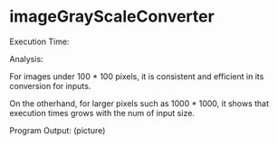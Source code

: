 # imageGrayScaleConverter

Execution Time:


[10 * 10]: "0.000ms"


[100 * 100]: 0.000ms


[1000 * 1000]: 1.600ms

Analysis:

For images under 100 * 100 pixels, it is consistent and efficient in its conversion for inputs. 

On the otherhand, for larger pixels such as 1000 * 1000, it shows that execution times grows with the num of input size. 

Program Output:
(picture)
